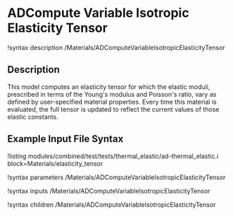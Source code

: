 # ADCompute Variable Isotropic Elasticity Tensor

!syntax description /Materials/ADComputeVariableIsotropicElasticityTensor

## Description

This model computes an elasticity tensor for which the elastic moduli, prescribed in terms of the
Young's modulus and Poisson's ratio, vary as defined by user-specified material properties. Every
time this material is evaluated, the full tensor is updated to reflect the current values of those
elastic constants.

## Example Input File Syntax

!listing modules/combined/test/tests/thermal_elastic/ad-thermal_elastic.i block=Materials/elasticity_tensor

!syntax parameters /Materials/ADComputeVariableIsotropicElasticityTensor

!syntax inputs /Materials/ADComputeVariableIsotropicElasticityTensor

!syntax children /Materials/ADComputeVariableIsotropicElasticityTensor
